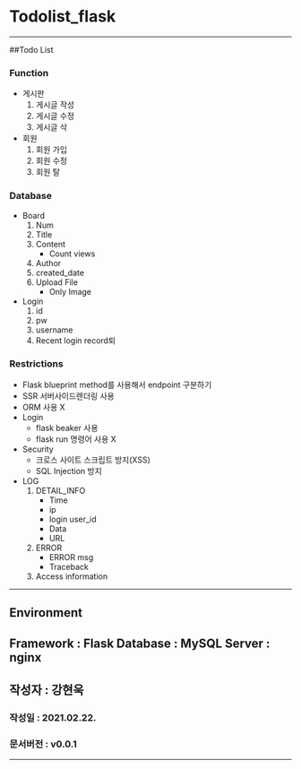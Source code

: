 # Todolist_flask
---
##Todo List
### Function
- 게시판
    1. 게시글 작성
    2. 게시글 수정
    3. 게시글 삭
- 회원
    1. 회원 가입
    2. 회원 수정
    3. 회원 탈

### Database 
- Board
    1. Num
    2. Title
    3. Content
        - Count views
    4. Author
    5. created_date
    6. Upload File
        - Only Image
- Login
    1. id
    2. pw
    3. username
    4. Recent login record퇴
    
### Restrictions
- Flask blueprint method를 사용해서 endpoint 구분하기
- SSR 서버사이드렌더링 사용
- ORM 사용 X
- Login
    - flask beaker 사용
    - flask run 명령어 사용 X
- Security
    - 크로스 사이트 스크립트 방지(XSS)
    - SQL Injection 방지
- LOG
    1. DETAIL_INFO
        - Time
        - ip
        - login user_id
        - Data
        - URL
    2. ERROR
        - ERROR msg
        - Traceback
    3. Access information
---
## Environment 
Framework : Flask
Database : MySQL
Server : nginx
---
## 작성자 : 강현욱
### 작성일 : 2021.02.22.
### 문서버전 : v0.0.1
---